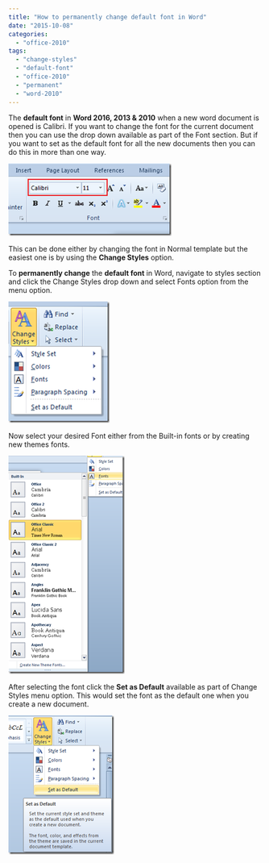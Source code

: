 ```yaml
---
title: "How to permanently change default font in Word"
date: "2015-10-08"
categories: 
  - "office-2010"
tags: 
  - "change-styles"
  - "default-font"
  - "office-2010"
  - "permanent"
  - "word-2010"
---
```


The **default font** in **Word 2016, 2013 & 2010** when a new word document is opened is Calibri. If you want to change the font for the current document then you can use the drop down available as part of the Font section. But if you want to set as the default font for all the new documents then you can do this in more than one way.

[![image](images/image_thumb99.png "image")](http://blogmines.com/blog/wp-content/uploads/2011/01/image99.png)

This can be done either by changing the font in Normal template but the easiest one is by using the **Change Styles** option.

To **permanently change** the **default font** in Word, navigate to styles section and click the Change Styles drop down and select Fonts option from the menu option.

[![image](images/image_thumb100.png "image")](http://blogmines.com/blog/wp-content/uploads/2011/01/image100.png)

Now select your desired Font either from the Built-in fonts or by creating new themes fonts.

[![image](images/image_thumb101.png "image")](http://blogmines.com/blog/wp-content/uploads/2011/01/image101.png)

After selecting the font click the **Set as Default** available as part of Change Styles menu option. This would set the font as the default one when you create a new document.

[![image](images/image_thumb102.png "image")](http://blogmines.com/blog/wp-content/uploads/2011/01/image102.png)
